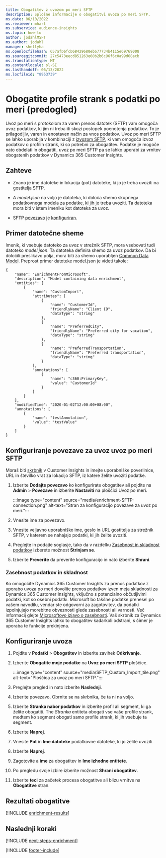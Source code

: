 ```yaml
---
title: Obogatitev z uvozom po meri SFTP
description: Splošne informacije o obogatitvi uvoza po meri SFTP.
ms.date: 06/10/2022
ms.reviewer: mhart
ms.subservice: audience-insights
ms.topic: how-to
author: jodahlMSFT
ms.author: jodahl
manager: shellyha
ms.openlocfilehash: 657afb6fcb68429680eb677734b4115e69769008
ms.sourcegitcommit: 27c5473eecd851263e60b2b6c96f6c0a99d68acb
ms.translationtype: MT
ms.contentlocale: sl-SI
ms.lasthandoff: 06/13/2022
ms.locfileid: "8953739"
---
```

# <a name="enrich-customer-profiles-with-custom-data-preview"></a>Obogatite profile strank s podatki po meri (predogled)

Uvoz po meri s protokolom za varen prenos datotek (SFTP) vam omogoča uvoz podatkov, ki jim ni treba iti skozi postopek poenotenja podatkov. To je prilagodljiv, varen in enostaven način za vnos podatkov. Uvoz po meri SFTP se lahko uporablja v kombinaciji z [izvozom SFTP](export-sftp.md), ki vam omogoča izvoz podatkov o profilih strank, ki so potrebni za obogatitev. Podatke je mogoče nato obdelati in obogatiti, uvoz po meri SFTP pa se lahko uporabi za vrnitev obogatenih podatkov v Dynamics 365 Customer Insights.

## <a name="prerequisites"></a>Zahteve

- Znano je ime datoteke in lokacija (pot) datoteke, ki jo je treba uvoziti na gostitelja SFTP.

- A *model.json* na voljo je datoteka, ki določa shemo skupnega podatkovnega modela za podatke, ki jih je treba uvoziti. Ta datoteka mora biti v istem imeniku kot datoteka za uvoz.

- SFTP [povezavo](connections.md) je [konfiguriran](#configure-the-connection-for-sftp-custom-import).

## <a name="file-schema-example"></a>Primer datotečne sheme

Imenik, ki vsebuje datoteko za uvoz v strežnik SFTP, mora vsebovati tudi datoteko *model.json*. Ta datoteka definira shemo za uvoz podatkov. Da bi določili preslikavo polja, mora biti za shemo uporabljen [Common Data Model](/common-data-model/). Preprost primer datoteke model.json je videti takole:

```
{
    "name": "EnrichmentFromMicrosoft",
    "description": "Model containing data enrichment",
    "entities": [
        {
            "name": "CustomImport",
            "attributes": [
                {
                    "name": "CustomerId",
                    "friendlyName": "Client ID",
                    "dataType": "string"
                },
                {
                    "name": "PreferredCity",
                    "friendlyName": "Preferred city for vacation",
                    "dataType": "string"
                },
                {
                    "name": "PreferredTransportation",
                    "friendlyName": "Preferred transportation",
                    "dataType": "string"
                }
            ],
            "annotations": [
                {
                    "name": "c360:PrimaryKey",
                    "value": "CustomerId"
                }
            ]
        }
    ],
    "modifiedTime": "2020-01-02T12:00:00+08:00",
    "annotations": [
        {
            "name": "testAnnotation",
            "value": "testValue"
        }
    ]
}
```

## <a name="configure-the-connection-for-sftp-custom-import"></a>Konfiguriranje povezave za uvoz uvoz po meri SFTP

Moraš biti [skrbnik](permissions.md#admin) v Customer Insights in imejte uporabniške poverilnice, URL in številko vrat za lokacijo SFTP, iz katere želite uvoziti podatke.

1. Izberite **Dodajte povezavo** ko konfigurirate obogatitev ali pojdite na **Admin** > **Povezave** in izberite **Nastaviti** na ploščici Uvoz po meri.

   :::image type="content" source="media/enrichment-SFTP-connection.png" alt-text="Stran za konfiguracijo povezave za uvoz po meri.":::

1. Vnesite ime za povezavo.

1. Vnesite veljavno uporabniško ime, geslo in URL gostitelja za strežnik SFTP, v katerem se nahajajo podatki, ki jih želite uvoziti.

1. Preglejte in podajte soglasje, tako da v razdelku [Zasebnost in skladnost podatkov](#data-privacy-and-compliance) izberete možnost **Strinjam se**.

1. Izberite **Preverite** da preverite konfiguracijo in nato izberite **Shrani**.

### <a name="data-privacy-and-compliance"></a>Zasebnost podatkov in skladnost

Ko omogočite Dynamics 365 Customer Insights za prenos podatkov z uporabo uvoza po meri dovolite prenos podatkov izven meja skladnosti za Dynamics 365 Customer Insights, vključno s potencialno občutljivimi podatki, kot so osebni podatki. Microsoft bo takšne podatke prenesel po vašem navodilu, vendar ste odgovorni za zagotovitev, da podatki izpolnjujejo morebitne obveznosti glede zasebnosti ali varnosti. Več informacij glejte [Microsoftovo izjavo o zasebnosti](https://go.microsoft.com/fwlink/?linkid=396732).
Vaš skrbnik za Dynamics 365 Customer Insights lahko to obogatitev kadarkoli odstrani, s čimer je uporaba te funkcije prekinjena.

## <a name="configure-the-import"></a>Konfiguriranje uvoza

1. Pojdite v **Podatki** > **Obogatitev** in izberite zavihek **Odkrivanje**.

1. Izberite **Obogatite moje podatke** na **Uvoz po meri SFTP** ploščice.

   :::image type="content" source="media/SFTP_Custom_Import_tile.png" alt-text="Ploščica za uvoz po meri SFTP.":::

1. Preglejte pregled in nato izberite **Naslednji**.

1. Izberite povezavo. Obrnite se na skrbnika, če ta ni na voljo.

1. Izberite **Stranka nabor podatkov** in izberite profil ali segment, ki ga želite obogatiti. The *Stranka* entiteta obogati vse vaše profile strank, medtem ko segment obogati samo profile strank, ki jih vsebuje ta segment.

1. Izberite **Naprej**.

1. Vnesite **Pot** in **Ime datoteke** podatkovne datoteke, ki jo želite uvoziti.

1. Izberite **Naprej**.

1. Zagotovite a **ime** za obogatitev in **Ime izhodne entitete**.

1. Po pregledu svoje izbire izberite možnost **Shrani obogatitev**.

1. Izberite **teci** za začetek procesa obogatitve ali blizu vrnitve na **Obogatitve** stran.

## <a name="enrichment-results"></a>Rezultati obogatitve

[!INCLUDE [enrichment-results](includes/enrichment-results.md)]

## <a name="next-steps"></a>Naslednji koraki

[!INCLUDE [next-steps-enrichment](includes/next-steps-enrichment.md)]

[!INCLUDE [footer-include](includes/footer-banner.md)]
